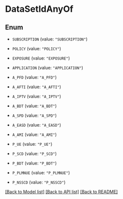 # DataSetIdAnyOf

## Enum


* `SUBSCRIPTION` (value: `"SUBSCRIPTION"`)

* `POLICY` (value: `"POLICY"`)

* `EXPOSURE` (value: `"EXPOSURE"`)

* `APPLICATION` (value: `"APPLICATION"`)

* `A_PFD` (value: `"A_PFD"`)

* `A_AFTI` (value: `"A_AFTI"`)

* `A_IPTV` (value: `"A_IPTV"`)

* `A_BDT` (value: `"A_BDT"`)

* `A_SPD` (value: `"A_SPD"`)

* `A_EASD` (value: `"A_EASD"`)

* `A_AMI` (value: `"A_AMI"`)

* `P_UE` (value: `"P_UE"`)

* `P_SCD` (value: `"P_SCD"`)

* `P_BDT` (value: `"P_BDT"`)

* `P_PLMNUE` (value: `"P_PLMNUE"`)

* `P_NSSCD` (value: `"P_NSSCD"`)


[[Back to Model list]](../README.md#documentation-for-models) [[Back to API list]](../README.md#documentation-for-api-endpoints) [[Back to README]](../README.md)


